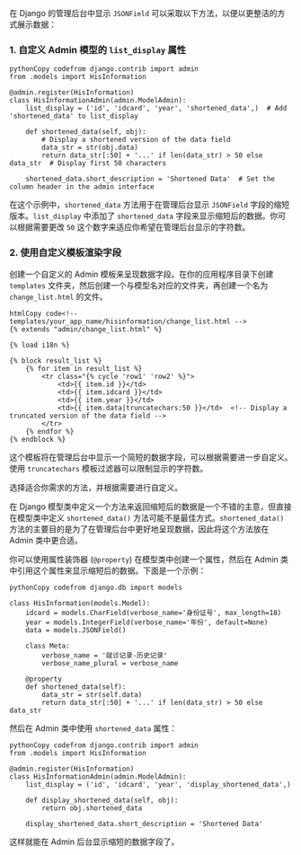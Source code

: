 
在 Django 的管理后台中显示 `JSONField` 可以采取以下方法，以便以更整洁的方式展示数据：

### 1. 自定义 Admin 模型的 `list_display` 属性

```
pythonCopy codefrom django.contrib import admin
from .models import HisInformation

@admin.register(HisInformation)
class HisInformationAdmin(admin.ModelAdmin):
    list_display = ('id', 'idcard', 'year', 'shortened_data',)  # Add 'shortened_data' to list_display

    def shortened_data(self, obj):
        # Display a shortened version of the data field
        data_str = str(obj.data)
        return data_str[:50] + '...' if len(data_str) > 50 else data_str  # Display first 50 characters

    shortened_data.short_description = 'Shortened Data'  # Set the column header in the admin interface
```

在这个示例中，`shortened_data` 方法用于在管理后台显示 `JSONField` 字段的缩短版本。`list_display` 中添加了 `shortened_data` 字段来显示缩短后的数据。你可以根据需要更改 `50` 这个数字来适应你希望在管理后台显示的字符数。

### 2. 使用自定义模板渲染字段

创建一个自定义的 Admin 模板来呈现数据字段。在你的应用程序目录下创建 `templates` 文件夹，然后创建一个与模型名对应的文件夹，再创建一个名为 `change_list.html` 的文件。

```
htmlCopy code<!-- templates/your_app_name/hisinformation/change_list.html -->
{% extends "admin/change_list.html" %}

{% load i18n %}

{% block result_list %}
    {% for item in result_list %}
        <tr class="{% cycle 'row1' 'row2' %}">
            <td>{{ item.id }}</td>
            <td>{{ item.idcard }}</td>
            <td>{{ item.year }}</td>
            <td>{{ item.data|truncatechars:50 }}</td>  <!-- Display a truncated version of the data field -->
        </tr>
    {% endfor %}
{% endblock %}
```

这个模板将在管理后台中显示一个简短的数据字段，可以根据需要进一步自定义。使用 `truncatechars` 模板过滤器可以限制显示的字符数。

选择适合你需求的方法，并根据需要进行自定义。

在 Django 模型类中定义一个方法来返回缩短后的数据是一个不错的主意，但直接在模型类中定义 `shortened_data()` 方法可能不是最佳方式。`shortened_data()` 方法的主要目的是为了在管理后台中更好地呈现数据，因此将这个方法放在 Admin 类中更合适。

你可以使用属性装饰器 (`@property`) 在模型类中创建一个属性，然后在 Admin 类中引用这个属性来显示缩短后的数据。下面是一个示例：

```
pythonCopy codefrom django.db import models

class HisInformation(models.Model):
    idcard = models.CharField(verbose_name='身份证号', max_length=18)
    year = models.IntegerField(verbose_name='年份', default=None)
    data = models.JSONField()

    class Meta:
        verbose_name = '就诊记录-历史记录'
        verbose_name_plural = verbose_name

    @property
    def shortened_data(self):
        data_str = str(self.data)
        return data_str[:50] + '...' if len(data_str) > 50 else data_str
```

然后在 Admin 类中使用 `shortened_data` 属性：

```
pythonCopy codefrom django.contrib import admin
from .models import HisInformation

@admin.register(HisInformation)
class HisInformationAdmin(admin.ModelAdmin):
    list_display = ('id', 'idcard', 'year', 'display_shortened_data',)

    def display_shortened_data(self, obj):
        return obj.shortened_data

    display_shortened_data.short_description = 'Shortened Data'
```

这样就能在 Admin 后台显示缩短的数据字段了。